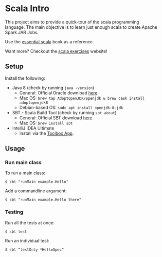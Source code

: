 # Scala Intro

This project aims to provide a quick-tour of the scala programming language.
The main objective is to learn just enough scala to create Apache Spark JAR Jobs. 


Use the [essential scala](https://underscore.io/books/essential-scala/) book as a reference. 

Want more? Checkout the [scala exercises](https://www.scala-exercises.org) website!
## Setup

Install the following:

* Java 8 (check by running `java -version`)
    * General: Official Oracle download [here](https://www.oracle.com/technetwork/java/javase/downloads/jdk8-downloads-2133151.html)
    * Mac OS: `brew tap AdoptOpenJDK/openjdk & brew cask install adoptopenjdk8`
    * Debian-based OS: `sudo apt install openjdk-8-jdk`
* SBT - Scala Build Tool (check by running `sbt about`)
    * General: Official SBT download [here](https://www.scala-sbt.org/download.html)
    * Mac OS: `brew install sbt`
* IntelliJ IDEA Ultimate
    * Install via the [Toolbox App](https://www.jetbrains.com/toolbox-app/). 

## Usage

### Run main class

To run a main class:

```commandline
$ sbt "runMain example.Hello"
```

Add a commandline argument:

```commandline
$ sbt "runMain example.Hello there"
```


### Testing

Run all the tests at once:

```commandline
$ sbt test
```

Run an individual test:

```commandline
$ sbt "testOnly *HelloSpec"
```
